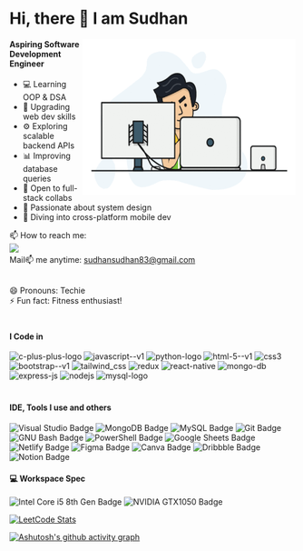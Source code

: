 # Hi, there 👋 I am Sudhan
<img align="right" width="375" height = "275" src="https://raw.githubusercontent.com/rahulvarma5297/rahulvarma5297/refs/heads/main/hadder.gif">

#### Aspiring Software Development Engineer

- 💻 Learning OOP & DSA
- 🔧 Upgrading web dev skills
- ⚙️ Exploring scalable backend APIs
- 📊 Improving database queries
- 🤝 Open to full-stack collabs
- 🌱 Passionate about system design
- 📱 Diving into cross-platform mobile dev

📫 How to reach me:
<br/>[<img src="https://img.shields.io/badge/LinkedIn-0077B5?style=for-the-badge&logo=linkedin&logoColor=white" />](https://www.linkedin.com/in/sudhan-s-a76b8b297/)
<br/>Mail📫 me anytime: sudhansudhan83@gmail.com

<br/>
😄 Pronouns: Techie
<br/>
⚡ Fun fact: Fitness enthusiast!

#
#### I Code in
<img width="50" height="50" src="https://img.icons8.com/color/50/c-plus-plus-logo.png" alt="c-plus-plus-logo" />  <img width="50" height="50" src="https://img.icons8.com/color/50/javascript--v1.png" alt="javascript--v1" />  <img width="50" height="50" src="https://img.icons8.com/color/50/python.png" alt="python-logo" />  <img width="50" height="50" src="https://img.icons8.com/color/50/html-5--v1.png" alt="html-5--v1" />  <img width="50" height="50" src="https://img.icons8.com/color/50/css3.png" alt="css3" />  <img width="50" height="50" src="https://img.icons8.com/color/50/bootstrap--v1.png" alt="bootstrap--v1" />  <img width="50" height="50" src="https://img.icons8.com/color/50/tailwind_css.png" alt="tailwind_css" />  <img width="50" height="50" src="https://img.icons8.com/color/50/redux.png" alt="redux" /> <img width="50" height="50" src="https://img.icons8.com/color/50/react-native.png" alt="react-native" />  <img width="50" height="50" src="https://img.icons8.com/color/50/mongo-db.png" alt="mongo-db" />  <img width="50" height="50" src="https://img.icons8.com/color/50/express-js.png" alt="express-js" />  <img width="50" height="50" src="https://img.icons8.com/color/50/nodejs.png" alt="nodejs" />  <img width="50" height="50" src="https://img.icons8.com/fluency/50/mysql-logo.png" alt="mysql-logo" />

#
#### IDE, Tools I use and others
<img src="https://img.shields.io/badge/Visual_Studio-5C2D91?style=for-the-badge&logo=visual%20studio&logoColor=white" alt="Visual Studio Badge" />     <img src="https://img.shields.io/badge/MongoDB-4EA94B?style=for-the-badge&logo=mongodb&logoColor=white" alt="MongoDB Badge" />  <img src="https://img.shields.io/badge/MySQL-005C84?style=for-the-badge&logo=mysql&logoColor=white" alt="MySQL Badge" />  <img src="https://img.shields.io/badge/GIT-E44C30?style=for-the-badge&logo=git&logoColor=white" alt="Git Badge" />  <img src="https://img.shields.io/badge/GNU%20Bash-4EAA25?style=for-the-badge&logo=GNU%20Bash&logoColor=white" alt="GNU Bash Badge" />  <img src="https://img.shields.io/badge/powershell-5391FE?style=for-the-badge&logo=powershell&logoColor=white" alt="PowerShell Badge" />  <img src="https://img.shields.io/badge/google-sheets-34A853?style=for-the-badge&logo=google-sheets&logoColor=white" alt="Google Sheets Badge" />  <img src="https://img.shields.io/badge/Netlify-00C7B7?style=for-the-badge&logo=netlify&logoColor=white" alt="Netlify Badge" /> <img src="https://img.shields.io/badge/Figma-F24E1E?style=for-the-badge&logo=figma&logoColor=white" alt="Figma Badge" />  <img src="https://img.shields.io/badge/Canva-%2300C4CC.svg?&style=for-the-badge&logo=Canva&logoColor=white" alt="Canva Badge" />  <img src="https://img.shields.io/badge/Dribbble-EA4C89?style=for-the-badge&logo=dribbble&logoColor=white" alt="Dribbble Badge" />  <img src="https://img.shields.io/badge/Notion-000000?style=for-the-badge&logo=notion&logoColor=white" alt="Notion Badge" />
#### 💻 Workspace Spec
<img src="https://img.shields.io/badge/Intel-Core_i5_8th-0071C5?style=for-the-badge&logo=intel&logoColor=white" alt="Intel Core i5 8th Gen Badge" /> <img src="https://img.shields.io/badge/NVIDIA-GTX1050-76B900?style=for-the-badge&logo=nvidia&logoColor=white" alt="NVIDIA GTX1050 Badge" />

[![LeetCode Stats](https://leetcard.jacoblin.cool/sudhanssudhan83?theme=dark&font=Roboto&ext=contest)](https://leetcode.com/u/sudhanssudhan83/)

[![Ashutosh's github activity graph](https://github-readme-activity-graph.vercel.app/graph?username=sudhan1112&bg_color=000000&color=edda07&line=c70a65&point=ffffff&area=true&hide_border=true)](https://github.com/ashutosh00710/github-readme-activity-graph)

<!---
Sudhan1112/Sudhan1112 is a ✨ special ✨ repository because its `README.md` (this file) appears on your GitHub profile.
You can click the Preview link to take a look at your changes.
--->
